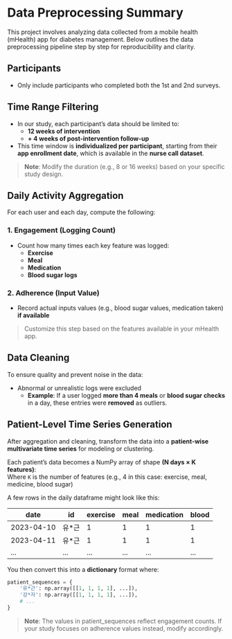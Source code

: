 # Data Preprocessing Summary
This project involves analyzing data collected from a mobile health (mHealth) app for diabetes management. Below outlines the data preprocessing pipeline step by step for reproducibility and clarity.

## Participants
- Only include participants who completed both the 1st and 2nd surveys.

## Time Range Filtering
- In our study, each participant’s data should be limited to:
  - **12 weeks of intervention**
  - **+ 4 weeks of post-intervention follow-up**
- This time window is **individualized per participant**, starting from their **app enrollment date**, which is available in the **nurse call dataset**.
> **Note**: Modify the duration (e.g., 8 or 16 weeks) based on your specific study design.

## Daily Activity Aggregation
For each user and each day, compute the following:

### 1. Engagement (Logging Count)
- Count how many times each key feature was logged:
  - **Exercise**
  - **Meal**
  - **Medication**
  - **Blood sugar logs**

### 2. Adherence (Input Value)
- Record actual inputs values (e.g., blood sugar values, medication taken) **if available**
> Customize this step based on the features available in your mHealth app.

## Data Cleaning
To ensure quality and prevent noise in the data:
- Abnormal or unrealistic logs were excluded  
  - **Example**: If a user logged **more than 4 meals** or **blood sugar checks** in a day, these entries were **removed** as outliers.
 
## Patient-Level Time Series Generation

After aggregation and cleaning, transform the data into a **patient-wise multivariate time series** for modeling or clustering.

Each patient’s data becomes a NumPy array of shape **(N days × K features)**:   
Where `K` is the number of features (e.g., 4 in this case: exercise, meal, medicine, blood sugar)

A few rows in the daily dataframe might look like this:

| date       | id     | exercise | meal | medication | blood |
|------------|--------|----------|------|-----------|-------|
| 2023-04-10 | 유\*근 | 1        | 1    | 1        | 1     |
| 2023-04-11 | 유\*근 | 1        | 1    | 1        | 1     |
| ...        | ...    | ...      | ...  | ...      | ...   |

You then convert this into a **dictionary** format where:

```python
patient_sequences = {
    '유*근': np.array([[1, 1, 1, 1], ...]),
    '강*자': np.array([[1, 1, 1, 1], ...]),
    # ...
}
```

> **Note**: The values in patient_sequences reflect engagement counts. If your study focuses on adherence values instead, modify accordingly.
